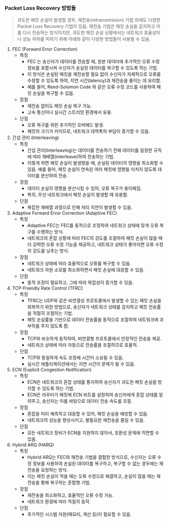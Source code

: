 ### Packet Loss Recovery 방법들



> 과도한 패킷 손실이 발생할 경우, 재전송(retransmission) 기법 외에도 다양한 Packet Loss Recovery 기법이 있음. 재전송 기법은 패킷 손실을 감지하고 이를 다시 전송하는 방식이지만, 과도한 패킷 손실 상황에서는 네트워크 효율성이나 성능 저하를 피하기 위해 아래와 같이 다양한 방법들이 사용될 수 있음.



1. FEC (Forward Error Correction)
   - 특징
     - FEC 는 송신자가 데이터를 전송할 때, 원본 데이터에 추가적인 오류 수정 정보를 포함시켜 수신자가 손실된 데이터를 복구할 수 있도록 하는 기법.
     - 이 방식은 손실된 패킷을 재전송할 필요 없이 수신자가 자체적으로 오류를 수정할 수 있도록 하여, 지연 시간(latency)과 재전송을 줄이는 데 유리함.
     - 예를 들어, Reed-Solomon Code 와 같은 오류 수정 코드를 사용하여 패킷 손실을 복구할 수 있음.
   - 장점
     - 재전송 없이도 패킷 손실 복구 가능.
     - 고속 통신이나 실시간 스트리밍 환경에서 유용.
   - 단점
     - 오류 복구를 위한 추가적인 오버헤드 발생.
     - 패킷의 크기가 커지므로, 네트워크 대역폭의 부담이 증가할 수 있음.
2. 간섭 관리 (Interleaving)
   - 특징
     - 간섭 관리(Interleaving)는 데이터를 전송하기 전에 데이터를 일정한 규칙에 따라 재배열(interleave)하여 전송하는 기법.
     - 이렇게 하면 패킷 손실이 발생했을 때, 손실된 데이터의 영향을 최소화할 수 있음. 예를 들어, 패킷 손실이 연속된 여러 패킷에 영향을 미치지 않도록 데이터를 분산하여 전송. 
   - 장점
     - 데이터 손실의 영향을 분산시킬 수 있어, 오류 복구가 용이해짐.
     - 특히, 무선 네트워크에서 패킷 손실이 발생할 때 유용함.
   - 단점
     - 복잡한 재배열 과정으로 인해 처리 지연이 발생할 수 있음.
3. Adaptive Forward Error Correction (Adaptive FEC)
   - 특징
     - Adaptive FEC는 FEC를 동적으로 조정하여 네트워크 상태에 맞게 오류 복구를 수행하는 방식.
     - 네트워크의 혼잡 상황에 따라 FEC의 강도를 조절하여 패킷 손실이 많을 때 더 강력한 오류 수정 기능을 제공하고, 네트워크 상태가 좋아지면 오류 수정의 강도를 낮추는 방식.
   - 장점
     - 네트워크 상태에 따라 효율적으로 오류를 복구할 수 있음.
     - 네트워크 자원 소모를 최소화하면서 패킷 손실에 대응할 수 있음.
   - 단점
     - 동적 조정이 필요하고, 그에 따라 복잡성이 증가할 수 있음.
4. TCP-Friendly Rate Control (TFRC)
   - 특징
     - TFRC는 UDP와 같은 비연결성 프로토콜에서 발생할 수 있는 패킷 손실을 회복하기 위한 방법으로, 송신자가 네트워크 상태를 감지하고 패킷 전송률을 적절히 조절하는 기법.
     - 패킷 손실률을 기반으로 데이터 전송률을 동적으로 조절하여 네트워크에 과부하를 주지 않도록 함.
   - 장점
     - TCP와 비슷하게 동작하여, 비연결형 프로토콜에서 안정적인 전송을 제공.
     - 네트워크 상태에 따라 자동으로 전송률을 조절하므로 효율적.
   - 단점
     - TCP와 동일하게 속도 조정에 시간이 소요될 수 있음.
     - 실시간 애플리케이션에서는 지연 시간이 문제가 될 수 있음.
5. ECN (Explicit Congestion Notification)
   - 특징
     - ECN은 네트워크의 혼잡 상태를 통지하여 송신자가 과도한 패킷 손실을 방지할 수 있도록 하는 기법.
     - ECN은 라우터가 패킷에 ECN 비트를 설정하여 송신자에게 혼잡 상태를 알려주고, 송신자는 이를 바탕으로 데이터 전송 속도를 조절.
   - 장점
     - 혼잡을 미리 예측하고 대응할 수 있어, 패킷 손실을 예방할 수 있음.
     - 네트워크의 성능을 향상시키고, 불필요한 재전송을 줄일 수 있음.
   - 단점
     - 모든 네트워크 장비가 ECN을 지원하지 않아서, 호환성 문제에 직면할 수 있음.
6. Hybrid ARQ (HARQ)
   - 특징
     - Hybrid ARQ는 FEC와 재전송 기법을 결합한 방식으로, 수신자는 오류 수정 정보를 사용하여 손실된 데이터를 복구하고, 복구할 수 없는 경우에는 재전송을 요청하는 방식.
     - 이는 패킷 손실이 적을 때는 오류 수정으로 해결하고, 손실이 많을 때는 재전송을 통해 복구하는 혼합형 기법.
   - 장점
     - 재전송을 최소화하고, 효율적인 오류 수정 가능.
     - 네트워크 환경에 따라 적절히 동작.
   - 단점
     - 추가적인 시스템 자원(메모리, 계산 등)이 필요할 수 있음.